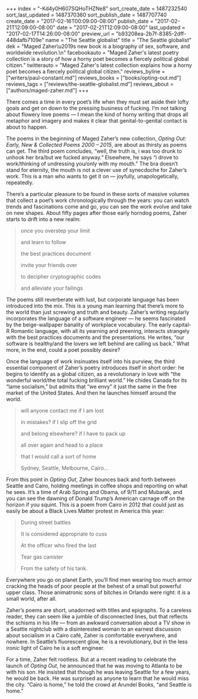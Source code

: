 +++
index = "-Kd4y0H607SQHoTHZNe8"
sort_create_date = 1487232540
sort_last_updated = 1487370360
sort_publish_date = 1487707740
create_date = "2017-02-16T00:09:00-08:00"
publish_date = "2017-02-21T12:09:00-08:00"
date = "2017-02-21T12:09:00-08:00"
last_updated = "2017-02-17T14:26:00-08:00"
preview_url = "b93208ea-2b7f-8385-2dff-448dafb7109e"
name = "The Seattle globalist"
title = "The Seattle globalist"
dek = "Maged Zaher\u2019s new book is a biography of sex, software, and worldwide revolution.\n"
facebookauto = "Maged Zaher's latest poetry collection is a story of how a horny poet becomes a fiercely political global citizen."
twitterauto = "Maged Zaher's latest collection explains how a horny poet becomes a fiercely political global citizen."
reviews_byline = ["writers/paul-constant.md"]
reviews_books = ["books/opting-out.md"]
reviews_tags = ["reviews/the-seattle-globalist.md"]
reviews_about = ["authors/maged-zaher.md"]
+++

There comes a time in every poet’s life when they must set aside their lofty goals and get on down to the pressing business of fucking. I’m not talking about flowery love poems — I mean the kind of horny writing that drops all metaphor and imagery and makes it clear that genital-to-genital contact is about to happen. 

The poems in the beginning of Maged Zaher’s new collection, *Opting Out: Early, New & Collected Poems 2000 – 2015*, are about as thirsty as poems can get. The third poem concludes, “well, the truth is, i was too drunk to unhook her bra/but we fucked anyway.” Elsewhere, he says “i drove to work/thinking of undressing you/only with my mouth.” The bra doesn’t stand for eternity, the mouth is not a clever use of synecdoche for Zaher’s work. This is a man who wants to get it on — joyfully, unapologetically, repeatedly.

There’s a particular pleasure to be found in these sorts of massive volumes that collect a poet’s work chronologically through the years: you can watch trends and fascinations come and go, you can see the work evolve and take on new shapes. About fifty pages after those early horndog poems, Zaher starts to drift into a new realm:

<blockquote>once you overstep your limit
<p class="noindent">and learn to follow</p>
<p class="noindent">the best practices document</p>
<p class="noindent">invite your friends over</p>
<p class="noindent">to decipher cryptographic codes</p>
<p class="noindent">and alleviate your failings</p></blockquote>

The poems still reverberate with lust, but corporate language has been introduced into the mix. This is a young man learning that there’s more to the world than just screwing and truth and beauty. Zaher’s writing regularly incorporates the language of a software engineer — he seems fascinated by the beige-wallpaper banality of workplace vocabulary. The early capital-R Romantic language, with all its yearning and preening, interacts strangely with the best practices documents and the presentations. He writes, “our software is healthy/and the lovers we left behind are calling us back.” What more, in the end, could a poet possibly desire?

Once the language of work insinuates itself into his purview, the third essential component of Zaher’s poetry introduces itself in short order: he begins to identify as a global citizen, as a revolutionary in love with “the wonderful world/the total fucking brilliant world.” He chides Canada for its “lame socialism,” but admits that “we envy” it just the same in the free market of the United States. And then he launches himself around the world.

<blockquote>will anyone contact me if I am lost 
<p class="noindent">in mistakes? if I slip off the grid</p>
<p class="noindent">and belong elsewhere? if I have to pack up</p>
<p class="noindent">all over again and head to a place</p>
<p class="noindent">that I would call a sort of home</p>
<p class="noindent">Sydney, Seattle, Melbourne, Cairo…</p></blockquote>

From this point in *Opting Out*, Zaher bounces back and forth between Seattle and Cairo, holding meetings in coffee shops and reporting on what he sees. It’s a time of Arab Spring and Obama, of 9/11 and Mubarak, and you can see the dawning of Donald Trump’s American carnage off on the horizon if you squint. This is a poem from Cairo in 2012 that could just as easily be about a Black Lives Matter protest in America this year:

<blockquote>During street battles
<p class="noindent">It is considered appropriate to cuss</p>
<p class="noindent">At the officer who fired the last</p>
<p class="noindent">Tear gas canister</p>
<p class="noindent">From the safety of his tank.</p></blockquote>

Everywhere you go on planet Earth, you’ll find men wearing too much armor cracking the heads of poor people at the behest of a small but powerful upper class. Those animatronic sons of bitches in Orlando were right: it *is* a small world, after all.

Zaher’s poems are short, unadorned with titles and epigraphs. To a careless reader, they can seem like a jumble of disconnected lines, but that reflects the schisms in his life — from an awkward conversation about a TV show in a Seattle nightclub with a disinterested woman to an earnest discussion about socialism in a Cairo café, Zaher is comfortable everywhere, and nowhere. In Seattle’s fluorescent glow, he is a revolutionary, but in the less ironic light of Cairo he is a soft engineer. 

For a time, Zaher felt rootless. But at a recent reading to celebrate the launch of *Opting Out*, he announced that he was moving to Atlanta to be with his son. He insisted that though he was leaving Seattle for a few years, he would be back. He was surprised as anyone to learn that he would miss the city. “Cairo is home,” he told the crowd at Arundel Books, “and Seattle is home.”
